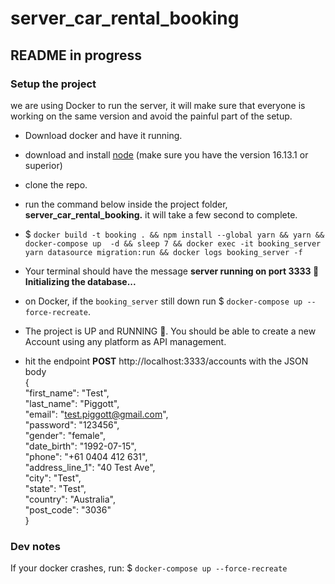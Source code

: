 # server_car_rental_booking

## README in progress

### Setup the project

we are using Docker to run the server, it will make sure that everyone is working on the same version and avoid the painful part of the setup.

- Download docker and have it running.
- download and install [node](https://nodejs.org/en/download/) (make sure you have the version 16.13.1 or superior)
- clone the repo.
- run the command below inside the project folder, **server_car_rental_booking.** it will take a few second to complete.

- $ `docker build -t booking . && npm install --global yarn && yarn && docker-compose up  -d && sleep 7 && docker exec -it booking_server  yarn datasource migration:run && docker logs booking_server -f`

- Your terminal should have the message 
**server running on port 3333 🚀**
**Initializing the database...**

- on Docker, if the `booking_server` still down run $ `docker-compose up --force-recreate`.

- The project is UP and RUNNING 🥳. You should be able to create a new Account using any platform as API management.

- hit the endpoint **POST** http://localhost:3333/accounts with the JSON body\
{\
	"first_name": "Test",\
	"last_name": "Piggott",\
	"email": "test.piggott@gmail.com",\
	"password": "123456",\
	"gender": "female",\
	"date_birth": "1992-07-15",\
	"phone": "+61 0404 412 631",\
	"address_line_1": "40 Test Ave",\
	"city": "Test",\
	"state": "Test",\
	"country": "Australia",\
	"post_code": "3036"\
}

### Dev notes

If your docker crashes, run:
$ `docker-compose up --force-recreate`
